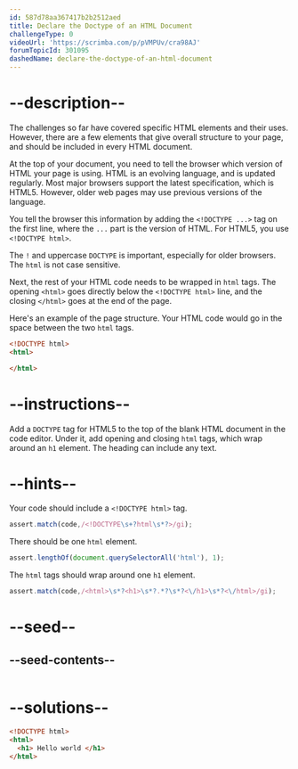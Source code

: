 ```yaml
---
id: 587d78aa367417b2b2512aed
title: Declare the Doctype of an HTML Document
challengeType: 0
videoUrl: 'https://scrimba.com/p/pVMPUv/cra98AJ'
forumTopicId: 301095
dashedName: declare-the-doctype-of-an-html-document
---
```


# --description--

The challenges so far have covered specific HTML elements and their uses. However, there are a few elements that give overall structure to your page, and should be included in every HTML document.

At the top of your document, you need to tell the browser which version of HTML your page is using. HTML is an evolving language, and is updated regularly. Most major browsers support the latest specification, which is HTML5. However, older web pages may use previous versions of the language.

You tell the browser this information by adding the `<!DOCTYPE ...>` tag on the first line, where the `...` part is the version of HTML. For HTML5, you use `<!DOCTYPE html>`.

The `!` and uppercase `DOCTYPE` is important, especially for older browsers. The `html` is not case sensitive.

Next, the rest of your HTML code needs to be wrapped in `html` tags. The opening `<html>` goes directly below the `<!DOCTYPE html>` line, and the closing `</html>` goes at the end of the page.

Here's an example of the page structure. Your HTML code would go in the space between the two `html` tags.

```html
<!DOCTYPE html>
<html>

</html>
```

# --instructions--

Add a `DOCTYPE` tag for HTML5 to the top of the blank HTML document in the code editor. Under it, add opening and closing `html` tags, which wrap around an `h1` element. The heading can include any text.

# --hints--

Your code should include a `<!DOCTYPE html>` tag.

```js
assert.match(code,/<!DOCTYPE\s+?html\s*?>/gi);
```

There should be one `html` element.

```js
assert.lengthOf(document.querySelectorAll('html'), 1);
```

The `html` tags should wrap around one `h1` element.

```js
assert.match(code,/<html>\s*?<h1>\s*?.*?\s*?<\/h1>\s*?<\/html>/gi);
```

# --seed--

## --seed-contents--

```html

```

# --solutions--

```html
<!DOCTYPE html>
<html>
  <h1> Hello world </h1>
</html>
```
